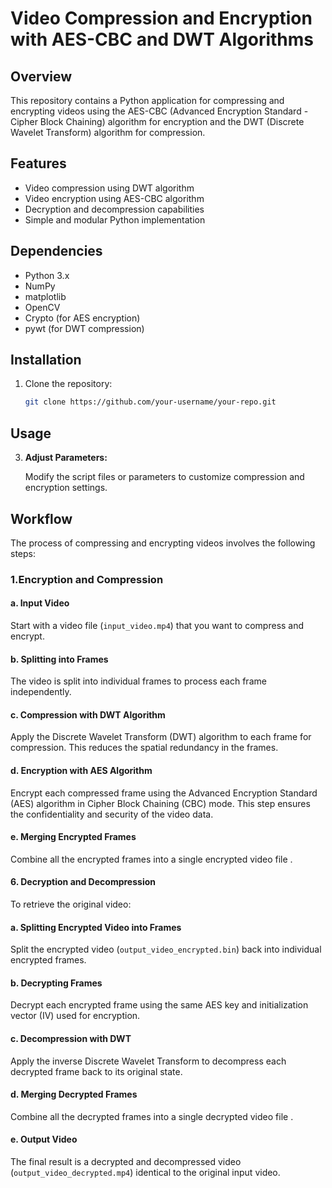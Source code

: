 # Video Compression and Encryption with AES-CBC and DWT Algorithms

## Overview

This repository contains a Python application for compressing and encrypting videos using the AES-CBC (Advanced Encryption Standard - Cipher Block Chaining) algorithm for encryption and the DWT (Discrete Wavelet Transform) algorithm for compression.

## Features

- Video compression using DWT algorithm
- Video encryption using AES-CBC algorithm
- Decryption and decompression capabilities
- Simple and modular Python implementation

  

## Dependencies

- Python 3.x
- NumPy
- matplotlib
- OpenCV
- Crypto (for AES encryption)
- pywt (for DWT compression)

## Installation

1. Clone the repository:

    ```bash
    git clone https://github.com/your-username/your-repo.git
    ```


## Usage


3. **Adjust Parameters:**

    Modify the script files or parameters to customize compression and encryption settings.

   
   
## Workflow

The process of compressing and encrypting videos involves the following steps:

### 1.Encryption and Compression

#### a. Input Video

Start with a video file (`input_video.mp4`) that you want to compress and encrypt.

#### b. Splitting into Frames

The video is split into individual frames to process each frame independently.

#### c. Compression with DWT Algorithm

Apply the Discrete Wavelet Transform (DWT) algorithm to each frame for compression. This reduces the spatial redundancy in the frames.

#### d. Encryption with AES Algorithm

Encrypt each compressed frame using the Advanced Encryption Standard (AES) algorithm in Cipher Block Chaining (CBC) mode. This step ensures the confidentiality and security of the video data.

#### e. Merging Encrypted Frames

Combine all the encrypted frames into a single encrypted video file .

#### 6. Decryption and Decompression

To retrieve the original video:

#### a. Splitting Encrypted Video into Frames

Split the encrypted video (`output_video_encrypted.bin`) back into individual encrypted frames.

#### b. Decrypting Frames

Decrypt each encrypted frame using the same AES key and initialization vector (IV) used for encryption.

#### c. Decompression with DWT

Apply the inverse Discrete Wavelet Transform to decompress each decrypted frame back to its original state.

#### d. Merging Decrypted Frames

Combine all the decrypted frames into a single decrypted video file .

#### e. Output Video

The final result is a decrypted and decompressed video (`output_video_decrypted.mp4`) identical to the original input video.


